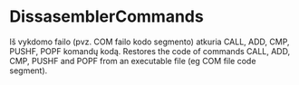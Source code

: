 # DissasemblerCommands
Iš vykdomo failo (pvz. COM failo kodo segmento) atkuria CALL, ADD, CMP, PUSHF, POPF komandų kodą. 
Restores the code of commands CALL, ADD, CMP, PUSHF and POPF from an executable file (eg COM file code segment).
